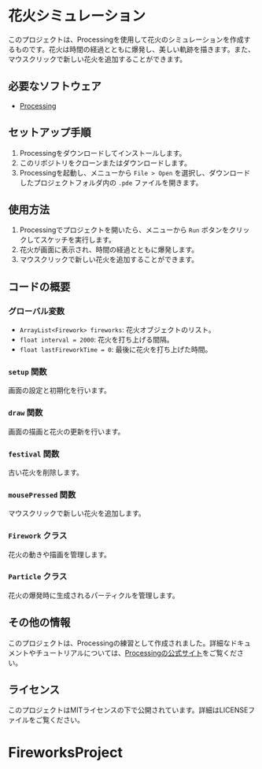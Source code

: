 # 花火シミュレーション

このプロジェクトは、Processingを使用して花火のシミュレーションを作成するものです。花火は時間の経過とともに爆発し、美しい軌跡を描きます。また、マウスクリックで新しい花火を追加することができます。

## 必要なソフトウェア

- [Processing](https://processing.org/download/)

## セットアップ手順

1. Processingをダウンロードしてインストールします。
2. このリポジトリをクローンまたはダウンロードします。
3. Processingを起動し、メニューから `File > Open` を選択し、ダウンロードしたプロジェクトフォルダ内の `.pde` ファイルを開きます。

## 使用方法

1. Processingでプロジェクトを開いたら、メニューから `Run` ボタンをクリックしてスケッチを実行します。
2. 花火が画面に表示され、時間の経過とともに爆発します。
3. マウスクリックで新しい花火を追加することができます。

## コードの概要

### グローバル変数
- `ArrayList<Firework> fireworks`: 花火オブジェクトのリスト。
- `float interval = 2000`: 花火を打ち上げる間隔。
- `float lastFireworkTime = 0`: 最後に花火を打ち上げた時間。

### `setup` 関数
画面の設定と初期化を行います。

### `draw` 関数
画面の描画と花火の更新を行います。

### `festival` 関数
古い花火を削除します。

### `mousePressed` 関数
マウスクリックで新しい花火を追加します。

### `Firework` クラス
花火の動きや描画を管理します。

### `Particle` クラス
花火の爆発時に生成されるパーティクルを管理します。

## その他の情報

このプロジェクトは、Processingの練習として作成されました。詳細なドキュメントやチュートリアルについては、[Processingの公式サイト](https://processing.org/)をご覧ください。

## ライセンス

このプロジェクトはMITライセンスの下で公開されています。詳細はLICENSEファイルをご覧ください。

# FireworksProject
